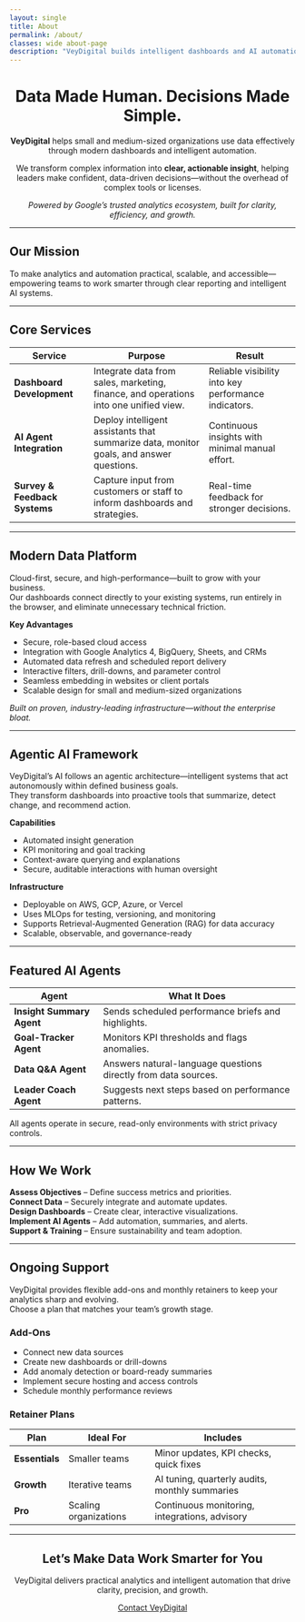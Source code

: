 ```yaml
---
layout: single
title: About
permalink: /about/
classes: wide about-page
description: "VeyDigital builds intelligent dashboards and AI automation that empower modern businesses to make faster, confident decisions."
---
```


<div align="center">
  <h1>Data Made Human. Decisions Made Simple.</h1>
  <p><strong>VeyDigital</strong> helps small and medium-sized organizations use data effectively through modern dashboards and intelligent automation.</p>
  <p>We transform complex information into <strong>clear, actionable insight</strong>, helping leaders make confident, data-driven decisions—without the overhead of complex tools or licenses.</p>
  <em>Powered by Google’s trusted analytics ecosystem, built for clarity, efficiency, and growth.</em>
</div>

---

## Our Mission
To make analytics and automation practical, scalable, and accessible—empowering teams to work smarter through clear reporting and intelligent AI systems.

---

## Core Services

| **Service** | **Purpose** | **Result** |
|--------------|-------------|-------------|
| **Dashboard Development** | Integrate data from sales, marketing, finance, and operations into one unified view. | Reliable visibility into key performance indicators. |
| **AI Agent Integration** | Deploy intelligent assistants that summarize data, monitor goals, and answer questions. | Continuous insights with minimal manual effort. |
| **Survey & Feedback Systems** | Capture input from customers or staff to inform dashboards and strategies. | Real-time feedback for stronger decisions. |

---

## Modern Data Platform
Cloud-first, secure, and high-performance—built to grow with your business.  
Our dashboards connect directly to your existing systems, run entirely in the browser, and eliminate unnecessary technical friction.

**Key Advantages**
- Secure, role-based cloud access  
- Integration with Google Analytics 4, BigQuery, Sheets, and CRMs  
- Automated data refresh and scheduled report delivery  
- Interactive filters, drill-downs, and parameter control  
- Seamless embedding in websites or client portals  
- Scalable design for small and medium-sized organizations  

<em>Built on proven, industry-leading infrastructure—without the enterprise bloat.</em>

---

## Agentic AI Framework
VeyDigital’s AI follows an agentic architecture—intelligent systems that act autonomously within defined business goals.  
They transform dashboards into proactive tools that summarize, detect change, and recommend action.

**Capabilities**
- Automated insight generation  
- KPI monitoring and goal tracking  
- Context-aware querying and explanations  
- Secure, auditable interactions with human oversight  

**Infrastructure**
- Deployable on AWS, GCP, Azure, or Vercel  
- Uses MLOps for testing, versioning, and monitoring  
- Supports Retrieval-Augmented Generation (RAG) for data accuracy  
- Scalable, observable, and governance-ready  

---

## Featured AI Agents

| **Agent** | **What It Does** |
|------------|------------------|
| **Insight Summary Agent** | Sends scheduled performance briefs and highlights. |
| **Goal-Tracker Agent** | Monitors KPI thresholds and flags anomalies. |
| **Data Q&A Agent** | Answers natural-language questions directly from data sources. |
| **Leader Coach Agent** | Suggests next steps based on performance patterns. |

All agents operate in secure, read-only environments with strict privacy controls.

---

## How We Work

**Assess Objectives** – Define success metrics and priorities.  
**Connect Data** – Securely integrate and automate updates.  
**Design Dashboards** – Create clear, interactive visualizations.  
**Implement AI Agents** – Add automation, summaries, and alerts.  
**Support & Training** – Ensure sustainability and team adoption.  

---

## Ongoing Support

VeyDigital provides flexible add-ons and monthly retainers to keep your analytics sharp and evolving.  
Choose a plan that matches your team’s growth stage.

### Add-Ons
- Connect new data sources  
- Create new dashboards or drill-downs  
- Add anomaly detection or board-ready summaries  
- Implement secure hosting and access controls  
- Schedule monthly performance reviews  

### Retainer Plans

| **Plan** | **Ideal For** | **Includes** |
|-----------|----------------|---------------|
| **Essentials** | Smaller teams | Minor updates, KPI checks, quick fixes |
| **Growth** | Iterative teams | AI tuning, quarterly audits, monthly summaries |
| **Pro** | Scaling organizations | Continuous monitoring, integrations, advisory |

---

<div align="center">
  <h2>Let’s Make Data Work Smarter for You</h2>
  <p>VeyDigital delivers practical analytics and intelligent automation that drive clarity, precision, and growth.</p>
  <a href="/contact/" class="btn btn--primary btn--large">Contact VeyDigital</a>
</div>
